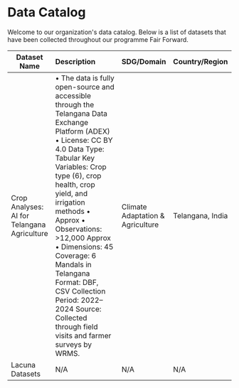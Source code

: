 
# Data Catalog

Welcome to our organization's data catalog. Below is a list of datasets that have been collected throughout our programme Fair Forward.

| Dataset Name | Description&nbsp;&nbsp;&nbsp;&nbsp;&nbsp;&nbsp;&nbsp;&nbsp;&nbsp;&nbsp; | SDG/Domain | Country/Region | Author/Community | Link to Dataset | Documentation | Use-Case | Year |
|------------ | --------------------- | ---------- | -------------- | ---------------- | --------------- | ------------- | -------- | ----|
| Crop Analyses: AI for Telangana Agriculture | • The data is fully open-source and accessible through the Telangana Data Exchange Platform (ADEX) • License: CC BY 4.0 Data Type: Tabular Key Variables: Crop type (6), crop health, crop yield, and irrigation methods • Approx • Observations: >12,000 Approx • Dimensions: 45 Coverage: 6 Mandals in Telangana Format: DBF, CSV Collection Period: 2022–2024 Source: Collected through field visits and farmer surveys by WRMS. | Climate Adaptation &amp; Agriculture | Telangana, India | WRMS | [Link](https://dataexplorer.ts.adex.org.in/dataset/1da21f2b-87f6-4641-81bd-ed6bcd461303) | [Details](datasets-documentation/telangana_crop_data_documentation.md) | [Use-Case](use-case-one-pager/telangana_crop_data_use_case.md) | 2022-2024  |
| Lacuna Datasets | N/A | N/A | N/A | N/A | [Link](-) | N/A | N/A | -  |
